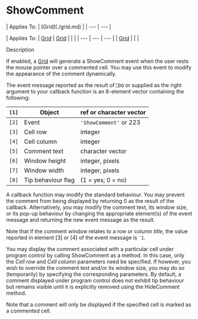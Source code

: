




<h1 class="heading"><span class="name">ShowComment</span></h1>
| Applies To: | [Grid](./grid.md) |
| --- | ---  |

| Applies To: | [Grid](./grid.md) | [Grid](./grid.md) |  |  |
| --- | --- | ---  |
| [Grid](./grid.md) |  |  |


Description


If enabled, a [Grid](./grid.md) will generate a ShowComment event when the user rests the mouse pointer over a commented cell. You may use this event to modify the appearance of the comment dynamically.




The event message reported as the result of `⎕DQ` or supplied as the right argument to your callback function is an 8-element vector containing the following:

| `[1]` | Object | ref or character vector |
| --- | --- | ---  |
| `[2]` | Event | `'ShowComment'` or 223 |
| `[3]` | Cell row | integer |
| `[4]` | Cell column | integer |
| `[5]` | Comment text | character vector |
| `[6]` | Window height | integer, pixels |
| `[7]` | Window width | integer, pixels |
| `[8]` | Tip behaviour flag | (1 = yes; 0 = no) |



A callback function may modify the standard behaviour. You may prevent the comment from being displayed by returning 0 as the result of the callback. Alternatively, you may modify the comment text, its window size, or its pop-up behaviour by changing the appropriate element(s) of the event message and returning the new event message as the result.


Note that if the comment window relates to a row or column *title*, the value reported in element [3] or [4] of the event message is `¯1`.


You may display the comment associated with a particular cell under program control by calling ShowComment as a method. In this case, only the *Cell row* and *Cell column* parameters need be specified. If however, you wish to override the comment text and/or its window size, you may do so (temporarily) by specifying the corresponding parameters. By default, a comment displayed under program control does not exhibit tip behaviour but remains visible until it is explicitly removed using the HideComment method.


Note that a comment will only be displayed if the specified cell is marked as a commented cell.


